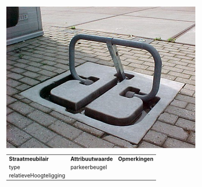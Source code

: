 ![Parkeerbeugel.jpg](media/4aeda55c84cd559b53d1dbb4d2125517cabd8bdb.jpg)

|                        |                     |                 |
|------------------------|---------------------|-----------------|
| **Straatmeubilair**    | **Attribuutwaarde** | **Opmerkingen** |
| type                   | parkeerbeugel       |                 |
| relatieveHoogteligging |                     |                 |
